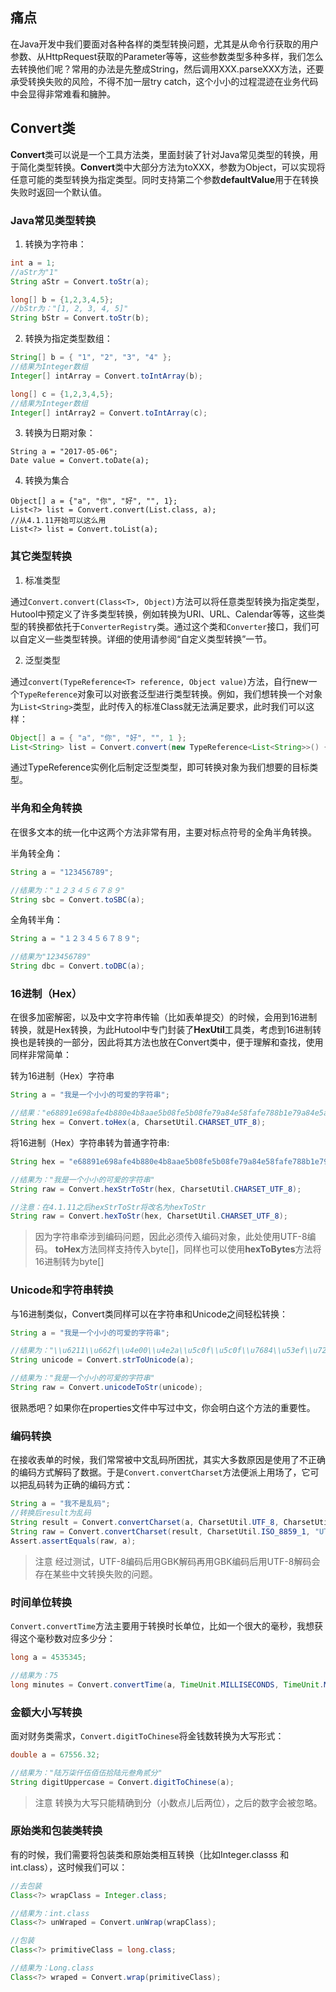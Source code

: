 ## 痛点

在Java开发中我们要面对各种各样的类型转换问题，尤其是从命令行获取的用户参数、从HttpRequest获取的Parameter等等，这些参数类型多种多样，我们怎么去转换他们呢？常用的办法是先整成String，然后调用XXX.parseXXX方法，还要承受转换失败的风险，不得不加一层try catch，这个小小的过程混迹在业务代码中会显得非常难看和臃肿。

## Convert类

**Convert**类可以说是一个工具方法类，里面封装了针对Java常见类型的转换，用于简化类型转换。**Convert**类中大部分方法为toXXX，参数为Object，可以实现将任意可能的类型转换为指定类型。同时支持第二个参数**defaultValue**用于在转换失败时返回一个默认值。

### Java常见类型转换

1. 转换为字符串：

```java
int a = 1;
//aStr为"1"
String aStr = Convert.toStr(a);

long[] b = {1,2,3,4,5};
//bStr为："[1, 2, 3, 4, 5]"
String bStr = Convert.toStr(b);
```

2. 转换为指定类型数组：

```java
String[] b = { "1", "2", "3", "4" };
//结果为Integer数组
Integer[] intArray = Convert.toIntArray(b);

long[] c = {1,2,3,4,5};
//结果为Integer数组
Integer[] intArray2 = Convert.toIntArray(c);
```

3. 转换为日期对象：

```
String a = "2017-05-06";
Date value = Convert.toDate(a);
```

4. 转换为集合
```
Object[] a = {"a", "你", "好", "", 1};
List<?> list = Convert.convert(List.class, a);
//从4.1.11开始可以这么用
List<?> list = Convert.toList(a);
```

### 其它类型转换

1. 标准类型

通过`Convert.convert(Class<T>, Object)`方法可以将任意类型转换为指定类型，Hutool中预定义了许多类型转换，例如转换为URI、URL、Calendar等等，这些类型的转换都依托于`ConverterRegistry`类。通过这个类和`Converter`接口，我们可以自定义一些类型转换。详细的使用请参阅“自定义类型转换”一节。

2. 泛型类型

通过`convert(TypeReference<T> reference, Object value)`方法，自行new一个`TypeReference`对象可以对嵌套泛型进行类型转换。例如，我们想转换一个对象为`List<String>`类型，此时传入的标准Class就无法满足要求，此时我们可以这样：

```java
Object[] a = { "a", "你", "好", "", 1 };
List<String> list = Convert.convert(new TypeReference<List<String>>() {}, a);
```

通过TypeReference实例化后制定泛型类型，即可转换对象为我们想要的目标类型。

### 半角和全角转换
在很多文本的统一化中这两个方法非常有用，主要对标点符号的全角半角转换。

半角转全角：
```java
String a = "123456789";

//结果为："１２３４５６７８９"
String sbc = Convert.toSBC(a);
```

全角转半角：
```java
String a = "１２３４５６７８９";

//结果为"123456789"
String dbc = Convert.toDBC(a);
```

### 16进制（Hex）
在很多加密解密，以及中文字符串传输（比如表单提交）的时候，会用到16进制转换，就是Hex转换，为此Hutool中专门封装了**HexUtil**工具类，考虑到16进制转换也是转换的一部分，因此将其方法也放在Convert类中，便于理解和查找，使用同样非常简单：

转为16进制（Hex）字符串
```java
String a = "我是一个小小的可爱的字符串";

//结果："e68891e698afe4b880e4b8aae5b08fe5b08fe79a84e58fafe788b1e79a84e5ad97e7aca6e4b8b2"
String hex = Convert.toHex(a, CharsetUtil.CHARSET_UTF_8);
```

将16进制（Hex）字符串转为普通字符串:
```java
String hex = "e68891e698afe4b880e4b8aae5b08fe5b08fe79a84e58fafe788b1e79a84e5ad97e7aca6e4b8b2";

//结果为："我是一个小小的可爱的字符串"
String raw = Convert.hexStrToStr(hex, CharsetUtil.CHARSET_UTF_8);

//注意：在4.1.11之后hexStrToStr将改名为hexToStr
String raw = Convert.hexToStr(hex, CharsetUtil.CHARSET_UTF_8);
```

> 因为字符串牵涉到编码问题，因此必须传入编码对象，此处使用UTF-8编码。
> **toHex**方法同样支持传入byte[]，同样也可以使用**hexToBytes**方法将16进制转为byte[]

### Unicode和字符串转换

与16进制类似，Convert类同样可以在字符串和Unicode之间轻松转换：

```java
String a = "我是一个小小的可爱的字符串";

//结果为："\\u6211\\u662f\\u4e00\\u4e2a\\u5c0f\\u5c0f\\u7684\\u53ef\\u7231\\u7684\\u5b57\\u7b26\\u4e32"	
String unicode = Convert.strToUnicode(a);

//结果为："我是一个小小的可爱的字符串"
String raw = Convert.unicodeToStr(unicode);
```
很熟悉吧？如果你在properties文件中写过中文，你会明白这个方法的重要性。

### 编码转换

在接收表单的时候，我们常常被中文乱码所困扰，其实大多数原因是使用了不正确的编码方式解码了数据。于是`Convert.convertCharset`方法便派上用场了，它可以把乱码转为正确的编码方式：

```java
String a = "我不是乱码";
//转换后result为乱码
String result = Convert.convertCharset(a, CharsetUtil.UTF_8, CharsetUtil.ISO_8859_1);
String raw = Convert.convertCharset(result, CharsetUtil.ISO_8859_1, "UTF-8");
Assert.assertEquals(raw, a);
```

> 注意
> 经过测试，UTF-8编码后用GBK解码再用GBK编码后用UTF-8解码会存在某些中文转换失败的问题。

### 时间单位转换
`Convert.convertTime`方法主要用于转换时长单位，比如一个很大的毫秒，我想获得这个毫秒数对应多少分：
```java
long a = 4535345;

//结果为：75
long minutes = Convert.convertTime(a, TimeUnit.MILLISECONDS, TimeUnit.MINUTES);
```

### 金额大小写转换
面对财务类需求，`Convert.digitToChinese`将金钱数转换为大写形式：
```java
double a = 67556.32;

//结果为："陆万柒仟伍佰伍拾陆元叁角贰分"
String digitUppercase = Convert.digitToChinese(a);
```
> 注意
> 转换为大写只能精确到分（小数点儿后两位），之后的数字会被忽略。

### 原始类和包装类转换
有的时候，我们需要将包装类和原始类相互转换（比如Integer.classs 和 int.class），这时候我们可以：
```java
//去包装
Class<?> wrapClass = Integer.class;

//结果为：int.class
Class<?> unWraped = Convert.unWrap(wrapClass);

//包装
Class<?> primitiveClass = long.class;

//结果为：Long.class
Class<?> wraped = Convert.wrap(primitiveClass);
```

